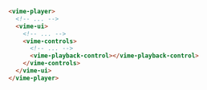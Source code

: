 ```html {7} title="example.html"
<vime-player>
  <!-- ... -->
  <vime-ui>
    <!-- ... -->
    <vime-controls>
      <!-- ... -->
      <vime-playback-control></vime-playback-control>
    </vime-controls>
  </vime-ui>
</vime-player>
```
